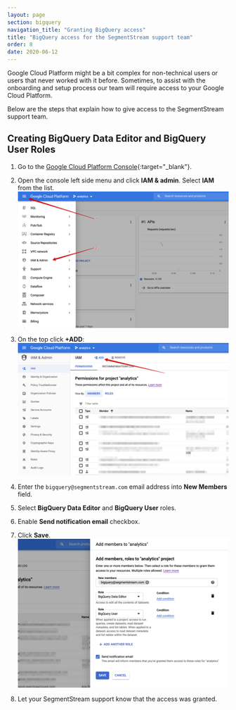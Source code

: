 ```yaml
---
layout: page
section: bigquery
navigation_title: "Granting BigQuery access"
title: "BigQuery access for the SegmentStream support team"
order: 8
date: 2020-06-12
---
```


Google Cloud Platform might be a bit complex for non-technical users or users that never worked with it before. Sometimes, to assist with the onboarding and setup process our team will require access to your Google Cloud Platform.

Below are the steps that explain how to give access to the SegmentStream support team.

## Creating BigQuery Data Editor and BigQuery User Roles

1. Go to the [Google Cloud Platform Console](https://console.cloud.google.com){:target="_blank"}.
2. Open the console left side menu and click **IAM & admin**. Select **IAM** from the list.
![BigQuery access IAM](/img/bigquery/bq-access-1.png)

3. On the top click **+ADD**:
![BigQuery add IAM](/img/bigquery/bq-access-2.png)

4. Enter the `bigquery@segmentstream.com` email address into **New Members** field.
5. Select **BigQuery Data Editor** and **BigQuery User** roles.
6. Enable **Send notification email** checkbox.
7. Click **Save**.
![BigQuery add IAM roles](/img/bigquery/bq-access-3.png)

8. Let your SegmentStream support know that the access was granted.
